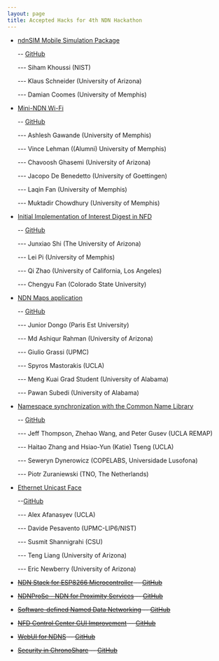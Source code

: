 ```yaml
---
layout: page
title: Accepted Hacks for 4th NDN Hackathon
---
```


- [ndnSIM Mobile Simulation Package](assets/ndnSIM-mobile-package.docx)

  -- [GitHub](https://github.com/4th-ndn-hackathon/ndnSIM-Mobile-Simulation-Package)

  --- Siham Khoussi (NIST)

  --- Klaus Schneider (University of Arizona)

  --- Damian Coomes (University of Memphis)


- [Mini-NDN Wi-Fi](assets/mini-ndn-wifi.pdf)

  -- [GitHub](https://github.com/4th-ndn-hackathon/Mini-NDN-Wi-Fi)

  --- Ashlesh Gawande (University of Memphis)

  --- Vince Lehman ((Alumni) University of Memphis)

  --- Chavoosh Ghasemi (University of Arizona)

  --- Jacopo De Benedetto (University of Goettingen)

  --- Laqin Fan (University of Memphis)

  --- Muktadir Chowdhury (University of Memphis)

- [Initial Implementation of Interest Digest in NFD](assets/digest.pdf)

  -- [GitHub](https://github.com/4th-ndn-hackathon/Initial-Implementation-of-Interest-Digest-in-NFD)

  --- Junxiao Shi (The University of Arizona)

  ---  Lei Pi (University of Memphis)

  ---  Qi Zhao (University of California, Los Angeles)

  ---  Chengyu Fan (Colorado State University)

- [NDN Maps application](assets/NDN_Maps_project_proposal.pdf)

  -- [GitHub](https://github.com/4th-ndn-hackathon/NDN-Maps-application)

  --- Junior Dongo (Paris Est University)

  --- Md Ashiqur Rahman (University of Arizona)

  --- Giulio Grassi (UPMC)

  --- Spyros Mastorakis (UCLA)

  --- Meng Kuai	Grad Student (University of Alabama)

  --- Pawan Subedi (University of Alabama)


- [Namespace synchronization with the Common Name Library](assets/namespace-sync.docx)

  -- [GitHub](https://github.com/4th-ndn-hackathon/Namespace-synchronization-with-the-Common-Name-Library)

  --- Jeff Thompson, Zhehao Wang, and Peter Gusev (UCLA REMAP)

  --- Haitao Zhang and Hsiao-Yun (Katie) Tseng (UCLA)

  --- Seweryn Dynerowicz (COPELABS, Universidade Lusofona)

  --- Piotr Zuraniewski (TNO, The Netherlands)


- [Ethernet Unicast Face](assets/ethernet_unicast_face.pdf)

  --[GitHub](https://github.com/4th-ndn-hackathon/ethernet-unicast-face)

  --- Alex Afanasyev (UCLA)

  --- Davide Pesavento (UPMC-LIP6/NIST)

  --- Susmit Shannigrahi (CSU)

  --- Teng Liang (University of Arizona)

  --- Eric Newberry (University of Arizona)

- <s>[NDN Stack for ESP8266 Microcontroller](assets/esp8266.pdf)
  -- [GitHub](https://github.com/4th-ndn-hackathon/NDN-Stack-for-ESP8266-Microcontroller)</s>
- <s>[NDNProSe - NDN for Proximity Services](assets/ndnprose.pdf)
  -- [GitHub](https://github.com/4th-ndn-hackathon/NDNProSe-NDN-for-Proximity-Services)</s>
- <s>[Software-defined Named Data Networking](assets/sdndn-ndn-hackathon.docx)
  -- [GitHub](https://github.com/4th-ndn-hackathon/Software-defined-Named-Data-Networking)</s>
- <s>[NFD Control Center GUI Improvement](assets/webui.pdf)
  -- [GitHub](https://github.com/4th-ndn-hackathon/NFD-Control-Center-GUI-Improvement)</s>
- <s>[WebUI for NDNS](assets/hackthon-proposal-NDNS.pdf)
  -- [GitHub](https://github.com/4th-ndn-hackathon/WebUI-for-NDNS)</s>
- <s>[Security in ChronoShare](assets/Security_in_ChronoShare.pdf)
  -- [GitHub](https://github.com/4th-ndn-hackathon/Security-in-ChronoShare)</s>
